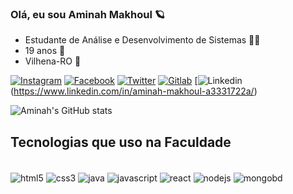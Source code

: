 ### Olá, eu sou Aminah Makhoul 🪐
- Estudante de Análise e Desenvolvimento de Sistemas 👩‍💻
- 19 anos 🦋
- Vilhena-RO 📍

[![Instagram](https://img.shields.io/badge/Instagram-E4405F?style=for-the-badge&logo=instagram&logoColor=white)](https://instagram.com/sra_hastings?igshid=MzNlNGNkZWQ4Mg==)
[![Facebook](https://img.shields.io/badge/Facebook-1877F2?style=for-the-badge&logo=facebook&logoColor=white)](https://www.facebook.com/aminah.makhoul?mibextid=ZbWKwL)
[![Twitter](https://img.shields.io/badge/Twitter-1DA1F2?style=for-the-badge&logo=twitter&logoColor=white)](https://twitter.com/AminahMakhoul1?t=PcoW3PRfmQhiz2_eM71yEg&s=03)
[![Gitlab](https://img.shields.io/badge/GitLab-330F63?style=for-the-badge&logo=gitlab&logoColor=white)](https://gitlab.fslab.dev/AminahMakhoul1)
[![Linkedin](https://img.shields.io/badge/LinkedIn-0077B5?style=for-the-badge&logo=linkedin&logoColor=white)
(https://www.linkedin.com/in/aminah-makhoul-a3331722a/)

![Aminah's GitHub stats](https://github-readme-stats.vercel.app/api?username=AminahMakhoul10&show_icons=true&theme=synthwave)

## Tecnologias que uso na Faculdade

<div style="display: inline_block"></br>
 <img align="center" alt="html5" src= "https://img.shields.io/badge/HTML5-E34F26?style=for-the-badge&logo=html5&logoColor=white"/>
 <img align="center" alt="css3" src= "https://img.shields.io/badge/CSS3-1572B6?style=for-the-badge&logo=css3&logoColor=white"/>
 <img align="center" alt="java" src= "https://img.shields.io/badge/Java-ED8B00?style=for-the-badge&logo=openjdk&logoColor=white"/>
 <img align="center" alt="javascript" src= "https://img.shields.io/badge/JavaScript-F7DF1E?style=for-the-badge&logo=javascript&logoColor=black"/>
 <img align="center" alt="react" src= "https://img.shields.io/badge/React-20232A?style=for-the-badge&logo=react&logoColor=61DAFB"/>
 <img align="center" alt="nodejs" src= "https://img.shields.io/badge/Node.js-43853D?style=for-the-badge&logo=node.js&logoColor=white"/>
 <img align="center" alt="mongobd" src= "https://img.shields.io/badge/MongoDB-4EA94B?style=for-the-badge&logo=mongodb&logoColor=white"/>
 
</div><br/>





